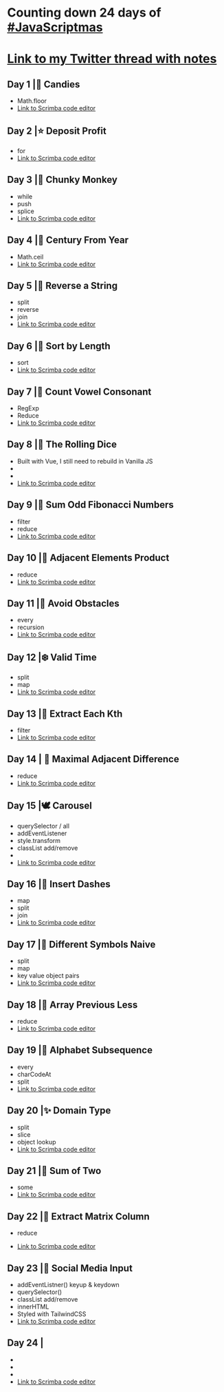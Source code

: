 # Counting down 24 days of [#JavaScriptmas](https://scrimba.com/learn/adventcalendar)

# [Link to my Twitter thread with notes](https://twitter.com/_moodybones/status/1334894959837782016)

## Day 1 |🍬 Candies

- Math.floor
- [Link to Scrimba code editor](https://scrimba.com/learn/adventcalendar/note-at-1-07-co90d4501aa140e8fa8d0fb19)

## Day 2 |⭐️ Deposit Profit

- for
- [Link to Scrimba code editor](https://scrimba.com/learn/adventcalendar/note-at-1-05-cofcf4dd592ff30b55bca7aad)

## Day 3 |🧚 Chunky Monkey

- while
- push
- splice
- [Link to Scrimba code editor](https://scrimba.com/learn/adventcalendar/note-at-0-35-co975422c8f1f4df7f7784adc)

## Day 4 |🎄 Century From Year

- Math.ceil
- [Link to Scrimba code editor](https://scrimba.com/scrim/coccf4a4eac350bc35f28fe04)

## Day 5 |🐑 Reverse a String

- split
- reverse
- join
- [Link to Scrimba code editor](https://scrimba.com/learn/adventcalendar/note-at-0-29-co8334d66883ea5ab93485d8b)

## Day 6 |🤶 Sort by Length

- sort
- [Link to Scrimba code editor](https://scrimba.com/learn/adventcalendar/note-at-0-00-co03b4215898b26f8627f5e43)

## Day 7 |🦌 Count Vowel Consonant

- RegExp
- Reduce
- [Link to Scrimba code editor](https://scrimba.com/learn/adventcalendar/note-at-0-29-co7a74fa2b72fec7906e58c73)

## Day 8 |🔔 The Rolling Dice

- Built with Vue, I still need to rebuild in Vanilla JS
-
-
- [Link to Scrimba code editor](https://scrimba.com/scrim/co4e747bea75ad7b1390f0f3d)

## Day 9 |🎺 Sum Odd Fibonacci Numbers

- filter
- reduce
- [Link to Scrimba code editor](https://scrimba.com/scrim/co27e4158acbebc38c148f324)

## Day 10 |💂 Adjacent Elements Product

- reduce
- [Link to Scrimba code editor](https://scrimba.com/scrim/co423413287dcb142db72850b)

## Day 11 |🎁 Avoid Obstacles

- every
- recursion
- [Link to Scrimba code editor](https://scrimba.com/scrim/co4894498a1e48ca59c4f8813)

## Day 12 |❄️ Valid Time

- split
- map
- [Link to Scrimba code editor](https://scrimba.com/scrim/coa9b4d9882202157abbfcb47)

## Day 13 |🤴 Extract Each Kth

- filter
- [Link to Scrimba code editor](https://scrimba.com/scrim/co5d543f29d3bbb62a0e59761)

## Day 14 | 🧸 Maximal Adjacent Difference

- reduce
- [Link to Scrimba code editor](https://scrimba.com/scrim/coc854569bd8fb73cf129ee3c)

## Day 15 |🕊 Carousel

- querySelector / all
- addEventListener
- style.transform
- classList add/remove
-
- [Link to Scrimba code editor](https://scrimba.com/scrim/co2264002917b3d04a9c8b83a)

## Day 16 |🧦 Insert Dashes

- map
- split
- join
- [Link to Scrimba code editor](https://scrimba.com/scrim/coea44fa482e7cef3931847b8)

## Day 17 |👑 Different Symbols Naive

- split
- map
- key value object pairs
- [Link to Scrimba code editor](https://scrimba.com/scrim/co191403e85358dd8c30827c4)

## Day 18 |🎅 Array Previous Less

- reduce
- [Link to Scrimba code editor](https://scrimba.com/scrim/coc244bd292012d2b128a574a)

## Day 19 |🐫 Alphabet Subsequence

- every
- charCodeAt
- split
- [Link to Scrimba code editor](https://scrimba.com/scrim/co42d4ec7a29967c26cdbbc70)

## Day 20 |✨ Domain Type

- split
- slice
- object lookup
- [Link to Scrimba code editor](https://scrimba.com/scrim/co8b0415b84805d998396c672)

## Day 21 |🦃 Sum of Two

- some
- [Link to Scrimba code editor](https://scrimba.com/scrim/co4994293a93d37b7ed09250e)

## Day 22 |👼 Extract Matrix Column

- reduce

- [Link to Scrimba code editor](https://scrimba.com/scrim/coe524d93b99a6bff7490a798)

## Day 23 |🌠 Social Media Input

- addEventListner() keyup & keydown
- querySelector()
- classList add/remove
- innerHTML
- Styled with TailwindCSS
- [Link to Scrimba code editor](https://scrimba.com/scrim/coc0c4547bdf216d1d68100d1)

## Day 24 |

-
-
-
- [Link to Scrimba code editor]()
